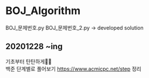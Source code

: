 # BOJ_Algorithm

BOJ_문제번호.py
BOJ_문제번호_2.py -> developed solution

## 20201228 ~ing
기초부터 탄탄하게💪🏻 <br>
백준 단계별로 풀어보기 https://www.acmicpc.net/step 정리


